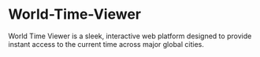 # World-Time-Viewer
World Time Viewer is a sleek, interactive web platform designed to provide instant access to the current time across major global cities. 
